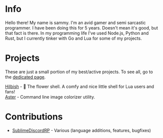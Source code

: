 # Info

Hello there! My name is sammy. I'm an avid gamer and semi sarcastic programmer.
I have been doing this for 5 years. Doesn't mean it's good, but that fact is there.
In my programming life I've used Node.js, Python and Rust,
but I currently tinker with Go and Lua for some of my projects.

# Projects
These are just a small portion of my best/active projects.
To see all, go to the [dedicated page](projects).

[Hilbish](https://rosettea.github.io/Hilbish) - 🌺 The flower shell. A comfy and nice little shell for Lua users and fans!  
[Aster](https://github.com/TorchedSammy/Aster) - Command line image colorizer utility.

# Contributions
- [SublimeDiscordRP](https://github.com/Snazzah/SublimeDiscordRP) - Various (language additions, features, bugfixes)
